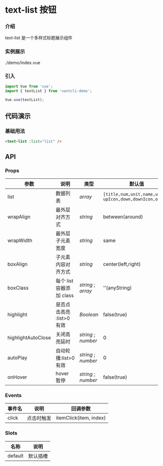# text-list 按钮

### 介绍

text-list 是一个多样式标题展示组件

### 实例展示

<demo-code>./demo/index.vue</demo-code>

### 引入

```js
import Vue from 'vue';
import { textList } from 'vantcli-demo';

Vue.use(textList);
```

## 代码演示

### 基础用法

```html
<text-list :list="list" />
```

## API

### Props

| 参数               | 说明                      | 类型                | 默认值                                                       |
| ------------------ | ------------------------- | ------------------- | ------------------------------------------------------------ |
| list               | 数据列表                  | _array_             | `[title,num,unit,name,up,`<br/>`upIcon,down,downIcon,order]` |
| wrapAlign          | 最外层对齐方式            | _string_            | between(around)                                              |
| wrapWidth          | 最外层子元素宽度          | _string_            | same                                                         |
| boxAlign           | 子元素内容对齐方式        | _string_            | center(left,right)                                           |
| boxClass           | 每个 list 容器添加 class  | _string_ ; _array_  | ''(anyString)                                                |
| highlight          | 是否点击高亮 :list>0 有效 | _Boolean_           | false(true)                                                  |
| highlightAutoClose | 关闭高亮延时              | _string_ ; _number_ | 0                                                            |
| autoPlay           | 自动轮播:list>0 有效      | _string_ ; _number_ | 0                                                            |
| onHover            | hover 暂停                | _string_ ; _number_ | false(true)                                                  |

### Events

| 事件名 | 说明       | 回调参数               |
| ------ | ---------- | ---------------------- |
| click  | 点击时触发 | itemClick(item, index) |

### Slots

| 名称    | 说明     |
| ------- | -------- |
| default | 默认插槽 |
